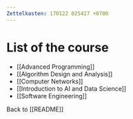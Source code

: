 ```yaml
---
Zettelkasten: 170122 025427 +0700
---
```

# List of the course
* [[Advanced Programming]]
* [[Algorithm Design and Analysis]]
* [[Computer Networks]]
* [[Introduction to AI and Data Science]]
* [[Software Engineering]]

Back to [[README]]
